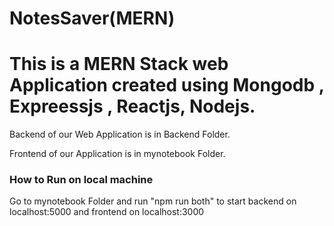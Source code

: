 # NotesSaver(MERN)

# This is a MERN Stack web Application created using Mongodb , Expreessjs , Reactjs, Nodejs.

 Backend of our Web Application is in Backend Folder.

Frontend of our Application is in mynotebook Folder.

### How to Run on local machine

 Go to mynotebook Folder and run "npm run both" to start backend on localhost:5000 and frontend on localhost:3000
